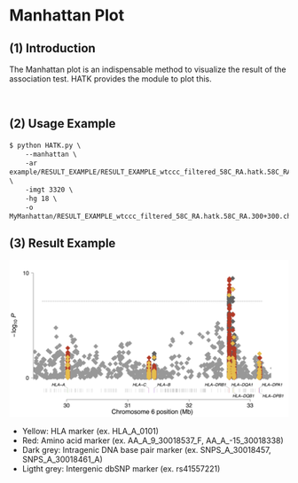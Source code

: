 # Manhattan Plot

## (1) Introduction
The Manhattan plot is an indispensable method to visualize the result of the association test. HATK provides the module to plot this.

<br>

## (2) Usage Example

```
$ python HATK.py \
    --manhattan \
    -ar example/RESULT_EXAMPLE/RESULT_EXAMPLE_wtccc_filtered_58C_RA.hatk.58C_RA.300+300.chr6.hg18.assoc.logistic \
    -imgt 3320 \
    -hg 18 \
    -o MyManhattan/RESULT_EXAMPLE_wtccc_filtered_58C_RA.hatk.58C_RA.300+300.chr6.hg18
```


## (3) Result Example
![Manhattan_example](img/README_5-1_Manhattan_example.png)

- Yellow: HLA marker (ex. HLA_A_0101)
- Red: Amino acid marker (ex. AA_A_9_30018537_F, AA_A_-15_30018338)
- Dark grey: Intragenic DNA base pair marker (ex. SNPS_A_30018457, SNPS_A_30018461_A)
- Ligtht grey: Intergenic dbSNP marker (ex. rs41557221)
